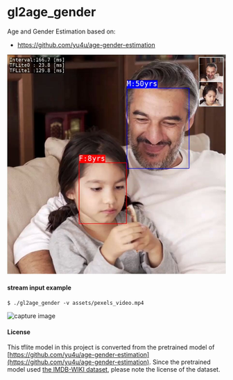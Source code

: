 # gl2age_gender
Age and Gender Estimation based on:
 - https://github.com/yu4u/age-gender-estimation

 ![capture image](gl2age_gender.jpg "capture image")

#### stream input example

```
$ ./gl2age_gender -v assets/pexels_video.mp4
```
 ![capture image](gl2age_gender_mov.gif "capture image")


#### License
This tflite model in this project is converted from the pretrained model of [https://github.com/yu4u/age-gender-estimation](https://github.com/yu4u/age-gender-estimation).
Since the pretrained model used [the IMDB-WIKI dataset](https://data.vision.ee.ethz.ch/cvl/rrothe/imdb-wiki/), 
please note the license of the dataset.
